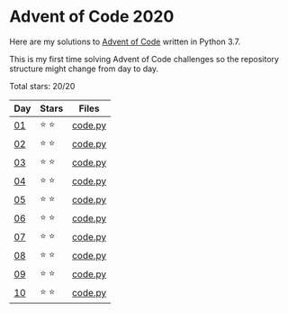 # Advent of Code 2020
Here are my solutions to [Advent of Code](https://adventofcode.com/2020) written in Python 3.7.

This is my first time solving Advent of Code challenges so the repository structure might change from day to day.

Total stars: 20/20

| Day                                        | Stars  |          Files          |
|--------------------------------------------|--------|-------------------------|
| [01](https://adventofcode.com/2020/day/1)  | ⭐️ ⭐️ | [code.py](./01/code.py) |
| [02](https://adventofcode.com/2020/day/2)  | ⭐️ ⭐️ | [code.py](./02/code.py) |
| [03](https://adventofcode.com/2020/day/3)  | ⭐️ ⭐️ | [code.py](./03/code.py) |
| [04](https://adventofcode.com/2020/day/4)  | ⭐️ ⭐️ | [code.py](./04/code.py) |
| [05](https://adventofcode.com/2020/day/5)  | ⭐️ ⭐️ | [code.py](./05/code.py) |
| [06](https://adventofcode.com/2020/day/6)  | ⭐️ ⭐️ | [code.py](./06/code.py) |
| [07](https://adventofcode.com/2020/day/7)  | ⭐️ ⭐️ | [code.py](./07/code.py) |
| [08](https://adventofcode.com/2020/day/8)  | ⭐️ ⭐️ | [code.py](./08/code.py) |
| [09](https://adventofcode.com/2020/day/9)  | ⭐️ ⭐️ | [code.py](./09/code.py) |
| [10](https://adventofcode.com/2020/day/10) | ⭐️ ⭐️ | [code.py](./10/code.py) |
